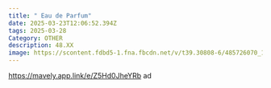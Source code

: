 ```yaml
---
title: " Eau de Parfum"
date: 2025-03-23T12:06:52.394Z
tags: 2025-03-28
Category: OTHER
description: 48.XX
image: https://scontent.fdbd5-1.fna.fbcdn.net/v/t39.30808-6/485726070_122202550952175397_896106335402990907_n.jpg?stp=dst-jpg_p526x296_tt6&_nc_cat=100&ccb=1-7&_nc_sid=aa7b47&_nc_ohc=jp_uX59vD1kQ7kNvgEVehRy&_nc_oc=AdlIdFa6Q9iDDp2Cs1TBGU6iMzmcyVlcpkDdSbaXXNvbicoA_HYHjk3qZCGsOB3Xw-m44TFnGXaPXa73qesPwG6j&_nc_zt=23&_nc_ht=scontent.fdbd5-1.fna&_nc_gid=KDKuQqHSJbq_7yVWXEOMuw&oh=00_AYG7OGg_uBnq7D-dsiJj4gwrh6w4n734if37UYjqC6lzOw&oe=67E5AF6B
---
```

https://mavely.app.link/e/Z5Hd0JheYRb   ad